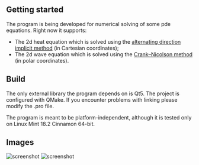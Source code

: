 ## Getting started
The program is being developed for numerical solving of some pde equations. Right now it supports:
- The 2d heat equation which is solved using the [alternating direction implicit method](https://en.wikipedia.org/wiki/Alternating_direction_implicit_method#cite_ref-2) (in Cartesian coordinates);
- The 2d wave equation which is solved using the [Crank–Nicolson method](https://en.wikipedia.org/wiki/Crank%E2%80%93Nicolson_method) (in polar coordinates).

## Build
The only external library the program depends on is Qt5.
The project is configured with QMake. If you encounter problems with linking please modify the .pro file.

The program is meant to be platform-independent, although it is tested only on Linux Mint 18.2 Cinnamon 64-bit.

## Images
![screenshot](https://github.com/oyyablokov/pde_numeric_solver/blob/master/images/heat_equation1.png)
![screenshot](https://github.com/oyyablokov/pde_numeric_solver/blob/master/images/wave_equation1.png)
